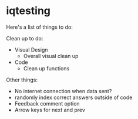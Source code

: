 # iqtesting
Here's a list of things to do:

Clean up to do:
  - Visual Design
    - Overall visual clean up
  - Code
    - Clean up functions

Other things:
  - No internet connection when data sent?
  - randomly index correct answers outside of code
  - Feedback comment option
  - Arrow keys for next and prev



